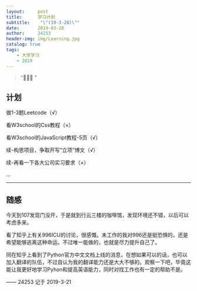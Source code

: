 ```yaml
---
layout:     post
title:      学习计划
subtitle:    "\"(19-3-28)\""
date:       2019-03-28
author:     24253
header-img: img/Learning.jpg
catalog: true
tags:
    - 大学学习
    - 2019
---
```


> “🙉🙉🙉 ”


## 计划

做1-3题Leetcode（√）

看W3school的Css教程（×）

看W3school的JavaScript教程-5页（√）

续-构思项目，争取开写“立项”博文（√）

续-再看一下各大公司实习要求（×）


...

---


## 随感

今天到107发现门没开，于是就到行云三楼的咖啡馆，发现环境还不错，以后可以考虑多来。

看了知乎上有关996ICU的讨论，很感慨。未工作的我对996还是挺恐惧的，还是希望能够逃离这种命运。不过唯一能做的，也就是尽力提升自己了。

同在知乎上看到了Python官方中文文档上线的消息，在想如果可以的话，也可以加入翻译的队伍，不过自认为我的翻译能力还是大大不够的。观察一下吧，毕竟这能让我更好地学习Pyhon和提高英语能力，同时对找工作也有一定的帮助不是。



—— 24253 记于 2019-3-21
